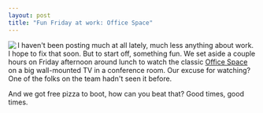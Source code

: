 ```yaml
---
layout: post
title: "Fun Friday at work: Office Space"
---
```




<p><img src="http://www.cwinters.com/images/blog/office_space.jpg" align="left" /></p>

<p>I haven't been posting much at all lately, much less anything about work. I hope to fix that soon. But to start off, something fun. We set aside a couple hours on Friday afternoon around lunch to watch the classic <a href="http://imdb.com/title/tt0151804/">Office Space</a> on a big wall-mounted TV in a conference room. Our excuse for watching? One of the folks on the team hadn't seen it before.</p>

<p>And we got free pizza to boot, how can you beat that? Good times, good times. <br clear="all" /></p>




